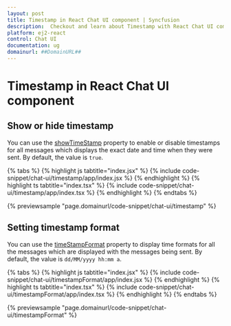 ```yaml
---
layout: post
title: Timestamp in React Chat UI component | Syncfusion
description:  Checkout and learn about Timestamp with React Chat UI component of Syncfusion Essential JS 2 and more details.
platform: ej2-react
control: Chat UI
documentation: ug
domainurl: ##DomainURL##
---
```


# Timestamp in React Chat UI component

## Show or hide timestamp

You can use the [showTimeStamp](../api/chat-ui#showtimestamp) property to enable or disable timestamps for all messages which displays the exact date and time when they were sent. By default, the value is `true`.

{% tabs %}
{% highlight js tabtitle="index.jsx" %}
{% include code-snippet/chat-ui/timestamp/app/index.jsx %}
{% endhighlight %}
{% highlight ts tabtitle="index.tsx" %}
{% include code-snippet/chat-ui/timestamp/app/index.tsx %}
{% endhighlight %}
{% endtabs %}

{% previewsample "page.domainurl/code-snippet/chat-ui/timestamp" %}

## Setting timestamp format

You can use the [timeStampFormat](../api/chat-ui#timestampformat) property to display time formats for all the messages which are displayed with the messages being sent. By default, the value is `dd/MM/yyyy hh:mm a`.

{% tabs %}
{% highlight js tabtitle="index.jsx" %}
{% include code-snippet/chat-ui/timestampFormat/app/index.jsx %}
{% endhighlight %}
{% highlight ts tabtitle="index.tsx" %}
{% include code-snippet/chat-ui/timestampFormat/app/index.tsx %}
{% endhighlight %}
{% endtabs %}

{% previewsample "page.domainurl/code-snippet/chat-ui/timestampFormat" %}
